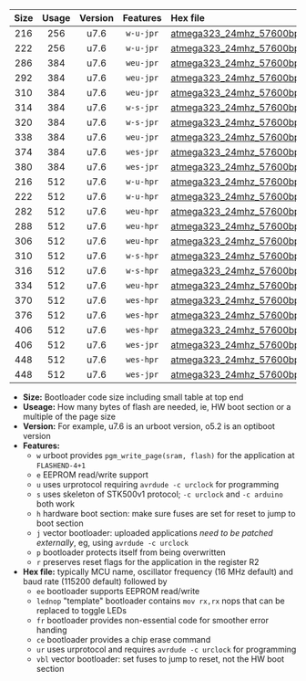 |Size|Usage|Version|Features|Hex file|
|:-:|:-:|:-:|:-:|:--|
|216|256|u7.6|`w-u-jpr`|[atmega323_24mhz_57600bps_ur_vbl.hex](https://raw.githubusercontent.com/stefanrueger/urboot/main/atmega323_24mhz_57600bps_ur_vbl.hex)|
|222|256|u7.6|`w-u-jpr`|[atmega323_24mhz_57600bps_lednop_ur_vbl.hex](https://raw.githubusercontent.com/stefanrueger/urboot/main/atmega323_24mhz_57600bps_lednop_ur_vbl.hex)|
|286|384|u7.6|`weu-jpr`|[atmega323_24mhz_57600bps_ee_ur_vbl.hex](https://raw.githubusercontent.com/stefanrueger/urboot/main/atmega323_24mhz_57600bps_ee_ur_vbl.hex)|
|292|384|u7.6|`weu-jpr`|[atmega323_24mhz_57600bps_ee_lednop_ur_vbl.hex](https://raw.githubusercontent.com/stefanrueger/urboot/main/atmega323_24mhz_57600bps_ee_lednop_ur_vbl.hex)|
|310|384|u7.6|`weu-jpr`|[atmega323_24mhz_57600bps_ee_lednop_fr_ur_vbl.hex](https://raw.githubusercontent.com/stefanrueger/urboot/main/atmega323_24mhz_57600bps_ee_lednop_fr_ur_vbl.hex)|
|314|384|u7.6|`w-s-jpr`|[atmega323_24mhz_57600bps_vbl.hex](https://raw.githubusercontent.com/stefanrueger/urboot/main/atmega323_24mhz_57600bps_vbl.hex)|
|320|384|u7.6|`w-s-jpr`|[atmega323_24mhz_57600bps_lednop_vbl.hex](https://raw.githubusercontent.com/stefanrueger/urboot/main/atmega323_24mhz_57600bps_lednop_vbl.hex)|
|338|384|u7.6|`weu-jpr`|[atmega323_24mhz_57600bps_ee_lednop_fr_ce_ur_vbl.hex](https://raw.githubusercontent.com/stefanrueger/urboot/main/atmega323_24mhz_57600bps_ee_lednop_fr_ce_ur_vbl.hex)|
|374|384|u7.6|`wes-jpr`|[atmega323_24mhz_57600bps_ee_vbl.hex](https://raw.githubusercontent.com/stefanrueger/urboot/main/atmega323_24mhz_57600bps_ee_vbl.hex)|
|380|384|u7.6|`wes-jpr`|[atmega323_24mhz_57600bps_ee_lednop_vbl.hex](https://raw.githubusercontent.com/stefanrueger/urboot/main/atmega323_24mhz_57600bps_ee_lednop_vbl.hex)|
|216|512|u7.6|`w-u-hpr`|[atmega323_24mhz_57600bps_ur.hex](https://raw.githubusercontent.com/stefanrueger/urboot/main/atmega323_24mhz_57600bps_ur.hex)|
|222|512|u7.6|`w-u-hpr`|[atmega323_24mhz_57600bps_lednop_ur.hex](https://raw.githubusercontent.com/stefanrueger/urboot/main/atmega323_24mhz_57600bps_lednop_ur.hex)|
|282|512|u7.6|`weu-hpr`|[atmega323_24mhz_57600bps_ee_ur.hex](https://raw.githubusercontent.com/stefanrueger/urboot/main/atmega323_24mhz_57600bps_ee_ur.hex)|
|288|512|u7.6|`weu-hpr`|[atmega323_24mhz_57600bps_ee_lednop_ur.hex](https://raw.githubusercontent.com/stefanrueger/urboot/main/atmega323_24mhz_57600bps_ee_lednop_ur.hex)|
|306|512|u7.6|`weu-hpr`|[atmega323_24mhz_57600bps_ee_lednop_fr_ur.hex](https://raw.githubusercontent.com/stefanrueger/urboot/main/atmega323_24mhz_57600bps_ee_lednop_fr_ur.hex)|
|310|512|u7.6|`w-s-hpr`|[atmega323_24mhz_57600bps.hex](https://raw.githubusercontent.com/stefanrueger/urboot/main/atmega323_24mhz_57600bps.hex)|
|316|512|u7.6|`w-s-hpr`|[atmega323_24mhz_57600bps_lednop.hex](https://raw.githubusercontent.com/stefanrueger/urboot/main/atmega323_24mhz_57600bps_lednop.hex)|
|334|512|u7.6|`weu-hpr`|[atmega323_24mhz_57600bps_ee_lednop_fr_ce_ur.hex](https://raw.githubusercontent.com/stefanrueger/urboot/main/atmega323_24mhz_57600bps_ee_lednop_fr_ce_ur.hex)|
|370|512|u7.6|`wes-hpr`|[atmega323_24mhz_57600bps_ee.hex](https://raw.githubusercontent.com/stefanrueger/urboot/main/atmega323_24mhz_57600bps_ee.hex)|
|376|512|u7.6|`wes-hpr`|[atmega323_24mhz_57600bps_ee_lednop.hex](https://raw.githubusercontent.com/stefanrueger/urboot/main/atmega323_24mhz_57600bps_ee_lednop.hex)|
|406|512|u7.6|`wes-hpr`|[atmega323_24mhz_57600bps_ee_lednop_fr.hex](https://raw.githubusercontent.com/stefanrueger/urboot/main/atmega323_24mhz_57600bps_ee_lednop_fr.hex)|
|406|512|u7.6|`wes-jpr`|[atmega323_24mhz_57600bps_ee_lednop_fr_vbl.hex](https://raw.githubusercontent.com/stefanrueger/urboot/main/atmega323_24mhz_57600bps_ee_lednop_fr_vbl.hex)|
|448|512|u7.6|`wes-hpr`|[atmega323_24mhz_57600bps_ee_lednop_fr_ce.hex](https://raw.githubusercontent.com/stefanrueger/urboot/main/atmega323_24mhz_57600bps_ee_lednop_fr_ce.hex)|
|448|512|u7.6|`wes-jpr`|[atmega323_24mhz_57600bps_ee_lednop_fr_ce_vbl.hex](https://raw.githubusercontent.com/stefanrueger/urboot/main/atmega323_24mhz_57600bps_ee_lednop_fr_ce_vbl.hex)|

- **Size:** Bootloader code size including small table at top end
- **Useage:** How many bytes of flash are needed, ie, HW boot section or a multiple of the page size
- **Version:** For example, u7.6 is an urboot version, o5.2 is an optiboot version
- **Features:**
  + `w` urboot provides `pgm_write_page(sram, flash)` for the application at `FLASHEND-4+1`
  + `e` EEPROM read/write support
  + `u` uses urprotocol requiring `avrdude -c urclock` for programming
  + `s` uses skeleton of STK500v1 protocol; `-c urclock` and `-c arduino` both work
  + `h` hardware boot section: make sure fuses are set for reset to jump to boot section
  + `j` vector bootloader: uploaded applications *need to be patched externally*, eg, using `avrdude -c urclock`
  + `p` bootloader protects itself from being overwritten
  + `r` preserves reset flags for the application in the register R2
- **Hex file:** typically MCU name, oscillator frequency (16 MHz default) and baud rate (115200 default) followed by
  + `ee` bootloader supports EEPROM read/write
  + `lednop` "template" bootloader contains `mov rx,rx` nops that can be replaced to toggle LEDs
  + `fr` bootloader provides non-essential code for smoother error handing
  + `ce` bootloader provides a chip erase command
  + `ur` uses urprotocol and requires `avrdude -c urclock` for programming
  + `vbl` vector bootloader: set fuses to jump to reset, not the HW boot section
